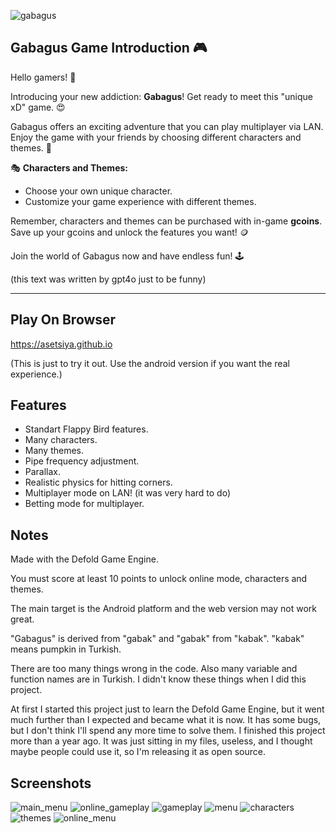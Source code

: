 ![gabagus](https://github.com/asetsiya/gabagus/assets/123804767/00b89f11-a44a-4fda-bfb9-8bb26e21abb9)


## Gabagus Game Introduction 🎮

Hello gamers! 🌟 

Introducing your new addiction: **Gabagus**! Get ready to meet this "unique xD" game. 😍

Gabagus offers an exciting adventure that you can play multiplayer via LAN. Enjoy the game with your friends by choosing different characters and themes. 🎉 

🎭 **Characters and Themes:**
- Choose your own unique character.
- Customize your game experience with different themes.

Remember, characters and themes can be purchased with in-game **gcoins**. Save up your gcoins and unlock the features you want! 🪙

Join the world of Gabagus now and have endless fun! 🕹️

(this text was written by gpt4o just to be funny)

---

## Play On Browser

https://asetsiya.github.io

(This is just to try it out. Use the android version if you want the real experience.)


## Features

- Standart Flappy Bird features.
- Many characters.
- Many themes.
- Pipe frequency adjustment.
- Parallax.
- Realistic physics for hitting corners.
- Multiplayer mode on LAN! (it was very hard to do)
- Betting mode for multiplayer.


## Notes

Made with the Defold Game Engine.

You must score at least 10 points to unlock online mode, characters and themes.

The main target is the Android platform and the web version may not work great.

"Gabagus" is derived from "gabak" and "gabak" from "kabak". "kabak" means pumpkin in Turkish.

There are too many things wrong in the code. Also many variable and function names are in Turkish. I didn't know these things when I did this project.

At first I started this project just to learn the Defold Game Engine, but it went much further than I expected and became what it is now. It has some bugs, but I don't think I'll spend any more time to solve them. I finished this project more than a year ago. It was just sitting in my files, useless, and I thought maybe people could use it, so I'm releasing it as open source.


## Screenshots

![main_menu](https://github.com/asetsiya/gabagus/assets/123804767/a4901144-6564-4a7f-b777-b3b01d9db8b7)
![online_gameplay](https://github.com/asetsiya/gabagus/assets/123804767/f5c9bad2-00f3-4270-bb65-62817863fc81)
![gameplay](https://github.com/asetsiya/gabagus/assets/123804767/43319499-0aef-42e4-b6fc-111459ae422c)
![menu](https://github.com/asetsiya/gabagus/assets/123804767/5a4998d4-9bff-48b2-90e7-0638832bfe28)
![characters](https://github.com/asetsiya/gabagus/assets/123804767/71585575-f253-40ca-9549-b020d73a86fd)
![themes](https://github.com/asetsiya/gabagus/assets/123804767/5b591e26-154b-4979-9630-5c63b4b7e8c7)
![online_menu](https://github.com/asetsiya/gabagus/assets/123804767/f1807f5f-6b88-45a4-995f-1785233b5ab4)

